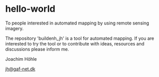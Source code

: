 # hello-world

To people interested in automated mapping by using remote sensing imagery.

The repository 'buildenh_jh' is a tool for automated mapping.
If you are interested to try the tool or to contribute with ideas, resources and discussions please inform me.

Joachim Höhle

jh@gaf-net.dk
